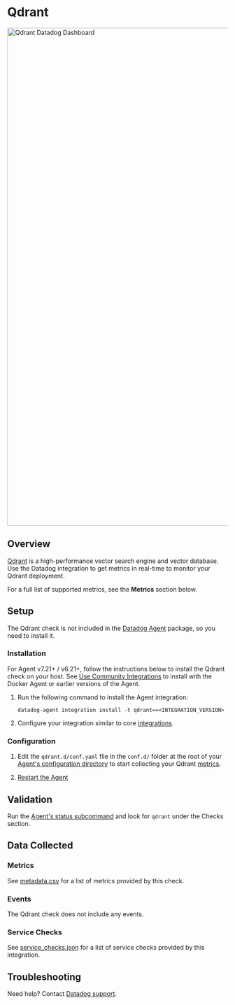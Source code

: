 # Qdrant

<img width="1139" alt="Qdrant Datadog Dashboard" src="https://raw.githubusercontent.com/DataDog/integrations-extras/master/qdrant/images/qdrant_dashboard.png">

## Overview

[Qdrant][1] is a high-performance vector search engine and vector database. Use the Datadog integration to get metrics in real-time to monitor your Qdrant deployment.

For a full list of supported metrics, see the **Metrics** section below.

## Setup

The Qdrant check is not included in the [Datadog Agent][2] package, so you need to install it.

### Installation

For Agent v7.21+ / v6.21+, follow the instructions below to install the Qdrant check on your host. See [Use Community Integrations][3] to install with the Docker Agent or earlier versions of the Agent.

1. Run the following command to install the Agent integration:

   ```shell
   datadog-agent integration install -t qdrant==<INTEGRATION_VERSION>
   ```

2. Configure your integration similar to core [integrations][4].

### Configuration

1. Edit the `qdrant.d/conf.yaml` file in the `conf.d/` folder at the root of your [Agent's configuration directory][7] to start collecting your Qdrant [metrics](#metrics).

2. [Restart the Agent][9]

## Validation

Run the [Agent's status subcommand][10] and look for `qdrant` under the Checks section.

## Data Collected

### Metrics

See [metadata.csv][11] for a list of metrics provided by this check.

### Events

The Qdrant check does not include any events.

### Service Checks

See [service_checks.json][13] for a list of service checks provided by this integration.

## Troubleshooting

Need help? Contact [Datadog support][12].

[1]: https://qdrant.tech/
[2]: https://app.datadoghq.com/account/settings/agent/latest
[3]: https://docs.datadoghq.com/agent/guide/use-community-integrations/
[4]: https://docs.datadoghq.com/getting_started/integrations/
[7]: https://docs.datadoghq.com/agent/guide/agent-configuration-files/#agent-configuration-directory
[9]: https://docs.datadoghq.com/agent/guide/agent-commands/#start-stop-and-restart-the-agent
[10]: https://docs.datadoghq.com/agent/guide/agent-commands/#service-status
[11]: https://github.com/DataDog/integrations-extras/blob/master/qdrant/metadata.csv
[12]: http://docs.datadoghq.com/help
[13]: https://github.com/DataDog/integrations-extras/blob/master/qdrant/assets/service_checks.json

